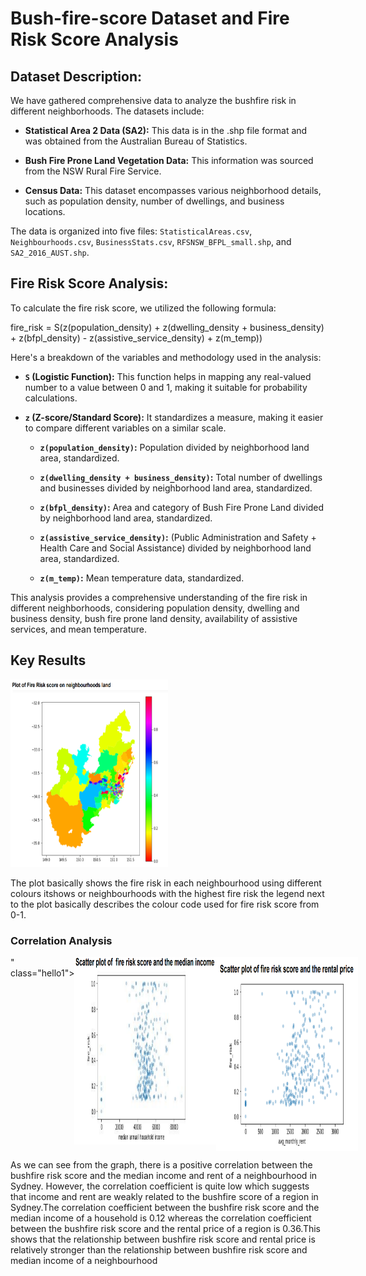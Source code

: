 # Bush-fire-score Dataset and Fire Risk Score Analysis

## Dataset Description:

We have gathered comprehensive data to analyze the bushfire risk in different neighborhoods. The datasets include:

- **Statistical Area 2 Data (SA2):** This data is in the .shp file format and was obtained from the Australian Bureau of Statistics.

- **Bush Fire Prone Land Vegetation Data:** This information was sourced from the NSW Rural Fire Service.

- **Census Data:** This dataset encompasses various neighborhood details, such as population density, number of dwellings, and business locations.

The data is organized into five files: `StatisticalAreas.csv`, `Neighbourhoods.csv`, `BusinessStats.csv`, `RFSNSW_BFPL_small.shp`, and `SA2_2016_AUST.shp`.

## Fire Risk Score Analysis:

To calculate the fire risk score, we utilized the following formula:

fire_risk = S(z(population_density) + z(dwelling_density + business_density) + z(bfpl_density) - z(assistive_service_density) + z(m_temp))


Here's a breakdown of the variables and methodology used in the analysis:

- **`S` (Logistic Function):** This function helps in mapping any real-valued number to a value between 0 and 1, making it suitable for probability calculations.

- **`z` (Z-score/Standard Score):** It standardizes a measure, making it easier to compare different variables on a similar scale.

  - **`z(population_density)`:** Population divided by neighborhood land area, standardized.
  
  - **`z(dwelling_density + business_density)`:** Total number of dwellings and businesses divided by neighborhood land area, standardized.
  
  - **`z(bfpl_density)`:** Area and category of Bush Fire Prone Land divided by neighborhood land area, standardized.
  
  - **`z(assistive_service_density)`:** (Public Administration and Safety + Health Care and Social Assistance) divided by neighborhood land area, standardized.
  
  - **`z(m_temp)`:** Mean temperature data, standardized.

This analysis provides a comprehensive understanding of the fire risk in different neighborhoods, considering population density, dwelling and business density, bush fire prone land density, availability of assistive services, and mean temperature.

## Key Results



<img src="https://github.com/vasupaliwal/Bush-fire-score/blob/main/Fire_risk.png" alt="Fire Risk Score" width="50%" height="300px" style="text-align:center;" >


The plot basically shows the fire risk in each neighbourhood using different colours itshows or neighbourhoods with the highest fire risk the legend next to the plot basically describes the colour code used for fire risk score from 0-1.


### Correlation Analysis

<div style="display:flex; <div style="display:flex; justify-content: center;" class="hello1">" class="hello1">
    <img src="https://github.com/vasupaliwal/Bush-fire-score/blob/main/analysis.png" alt="Image 1" style="width:45%; height:300px;">
    <img src="https://github.com/vasupaliwal/Bush-fire-score/blob/main/analysis2.png" alt="Image 2" style="width:45%; height:310px;">
</div>

As we can see from the graph, there is a positive correlation between the bushfire risk score and the median income and rent of a neighbourhood in Sydney. However, the
correlation coefficient is quite low which suggests that income and rent are weakly related to the bushfire score of a region in Sydney.The correlation coefficient between
the bushfire risk score and the median income of a household is 0.12 whereas the correlation coefficient between the bushfire risk score and the rental price of a region is
0.36.This shows that the relationship between bushfire risk score and rental price is relatively stronger than the relationship between bushfire risk score and median income
of a neighbourhood
